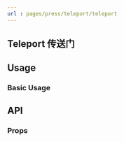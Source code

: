 ```yaml
---
url : pages/press/teleport/teleport
---
```


## Teleport 传送门


## Usage

### Basic Usage

## API

### Props


